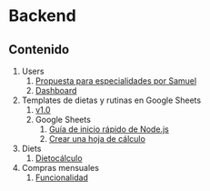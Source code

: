 # Backend

## Contenido

1. Users
   1. [Propuesta para especialidades por Samuel](./2.1.%20Users/propuestaParaEspecialidadesPorSamuel.md)
   2. [Dashboard](./2.1.%20Users/dashboard.md)
2. Templates de dietas y rutinas en Google Sheets
   1. [v1.0](https://drive.google.com/drive/folders/1k8ewAPPuL3iLdtA_D-K657mLd6s_fZ8F?hl=es)
   2. Google Sheets
      1. [Guía de inicio rápido de Node.js](https://developers.google.com/sheets/api/quickstart/nodejs?hl=es_419)
      2. [Crear una hoja de cálculo](https://developers.google.com/sheets/api/guides/create?hl=es_419)
3. Diets
   1. [Dietocálculo](./2.2.%20Diets/dietCalculation.md)
4. Compras mensuales
   1. [Funcionalidad](./2.3.ComprasMensuales/funcionalidadCompraMensual.md)